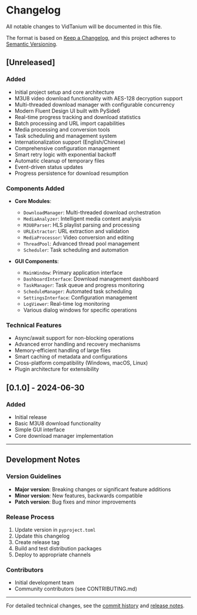 # Changelog

All notable changes to VidTanium will be documented in this file.

The format is based on [Keep a Changelog](https://keepachangelog.com/en/1.0.0/),
and this project adheres to [Semantic Versioning](https://semver.org/spec/v2.0.0.html).

## [Unreleased]

### Added
- Initial project setup and core architecture
- M3U8 video download functionality with AES-128 decryption support
- Multi-threaded download manager with configurable concurrency
- Modern Fluent Design UI built with PySide6
- Real-time progress tracking and download statistics
- Batch processing and URL import capabilities
- Media processing and conversion tools
- Task scheduling and management system
- Internationalization support (English/Chinese)
- Comprehensive configuration management
- Smart retry logic with exponential backoff
- Automatic cleanup of temporary files
- Event-driven status updates
- Progress persistence for download resumption

### Components Added
- **Core Modules**:
  - `DownloadManager`: Multi-threaded download orchestration
  - `MediaAnalyzer`: Intelligent media content analysis
  - `M3U8Parser`: HLS playlist parsing and processing
  - `URLExtractor`: URL extraction and validation
  - `MediaProcessor`: Video conversion and editing
  - `ThreadPool`: Advanced thread pool management
  - `Scheduler`: Task scheduling and automation

- **GUI Components**:
  - `MainWindow`: Primary application interface
  - `DashboardInterface`: Download management dashboard
  - `TaskManager`: Task queue and progress monitoring
  - `ScheduleManager`: Automated task scheduling
  - `SettingsInterface`: Configuration management
  - `LogViewer`: Real-time log monitoring
  - Various dialog windows for specific operations

### Technical Features
- Async/await support for non-blocking operations
- Advanced error handling and recovery mechanisms
- Memory-efficient handling of large files
- Smart caching of metadata and configurations
- Cross-platform compatibility (Windows, macOS, Linux)
- Plugin architecture for extensibility

## [0.1.0] - 2024-06-30

### Added
- Initial release
- Basic M3U8 download functionality
- Simple GUI interface
- Core download manager implementation

---

## Development Notes

### Version Guidelines
- **Major version**: Breaking changes or significant feature additions
- **Minor version**: New features, backwards compatible
- **Patch version**: Bug fixes and minor improvements

### Release Process
1. Update version in `pyproject.toml`
2. Update this changelog
3. Create release tag
4. Build and test distribution packages
5. Deploy to appropriate channels

### Contributors
- Initial development team
- Community contributors (see CONTRIBUTING.md)

---

For detailed technical changes, see the [commit history](https://github.com/yourusername/VidTanium/commits/) and [release notes](https://github.com/yourusername/VidTanium/releases).
